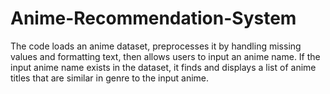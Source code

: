# Anime-Recommendation-System
The code loads an anime dataset, preprocesses it by handling missing values and formatting text, then allows users to input an anime name. 
If the input anime name exists in the dataset, it finds and displays a list of anime titles that are similar in genre to the input anime.
